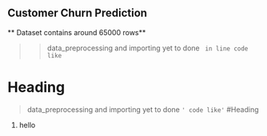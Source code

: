 ## Customer Churn Prediction
** Dataset contains around 65000 rows**
>> data_preprocessing and importing yet to done
` in line code like`
# Heading
> data_preprocessing and importing yet to done
`' code like'`
#Heading
1. hello 
